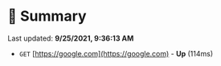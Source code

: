 # 📖 Summary
Last updated: **9/25/2021, 9:36:13 AM**

- `GET` [https://google.com](https://google.com) - **Up** (114ms)
